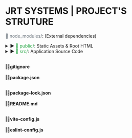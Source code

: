 # JRT SYSTEMS |  PROJECT'S STRUTURE
<span style="color: #6C757D;">📁 node_modules/</span>: (External dependencies)

<details>
<summary>▶️ <span style="color: #28A745;">📁 public/</span>: Static Assets & Root HTML</summary>
&nbsp;&nbsp;&nbsp;&nbsp;<span style="color: #007BFF;">🏞️ logo.png</span>



&nbsp;&nbsp;&nbsp;&nbsp;<span style="color: #007BFF;">📄 index.html</span>
</details>

<details>
<summary>▶️ <span style="color: #28A745;">📁 src/</span>: Application Source Code</summary>

<details>
<summary>▶️ <span style="color: #28A745;">📁 src/components/</span>: All Reusable Building Blocks</summary>

⚙️ Commons (General/Layout)
<details>
<summary>▶️ <span style="color: #17A2B8;">📁 Commons/</span>: Core UI and Layout Components</summary>
&nbsp;&nbsp;&nbsp;&nbsp;&nbsp;&nbsp;&nbsp;&nbsp;<span style="color: #FFC107;">📄 Header.jsx</span>



&nbsp;&nbsp;&nbsp;&nbsp;&nbsp;&nbsp;&nbsp;&nbsp;<span style="color: #FFC107;">📄 Navbar.jsx</span>



&nbsp;&nbsp;&nbsp;&nbsp;&nbsp;&nbsp;&nbsp;&nbsp;<span style="color: #FFC107;">📄 Sidebar.jsx</span>



&nbsp;&nbsp;&nbsp;&nbsp;&nbsp;&nbsp;&nbsp;&nbsp;<span style="color: #FFC107;">📄 Footer.jsx</span>



&nbsp;&nbsp;&nbsp;&nbsp;&nbsp;&nbsp;&nbsp;&nbsp;<span style="color: #FFC107;">📄 Cards.jsx</span>



&nbsp;&nbsp;&nbsp;&nbsp;&nbsp;&nbsp;&nbsp;&nbsp;<span style="color: #FFC107;">📄 Forms.jsx</span>



&nbsp;&nbsp;&nbsp;&nbsp;&nbsp;&nbsp;&nbsp;&nbsp;<span style="color: #FFC107;">📄 Modal_Drawer.jsx</span>



&nbsp;&nbsp;&nbsp;&nbsp;&nbsp;&nbsp;&nbsp;&nbsp;<span style="color: #FFC107;">📄 Toast_Snackbar.jsx</span>



</details>

📄 Specific Page Components
<details>
<summary>▶️ <span style="color: #17A2B8;">📁 ContentSections/</span>: Components for page body content</summary>
&nbsp;&nbsp;&nbsp;&nbsp;&nbsp;&nbsp;&nbsp;&nbsp;<span style="color: #007BFF;">📄 ValuesGrid.jsx</span>



&nbsp;&nbsp;&nbsp;&nbsp;&nbsp;&nbsp;&nbsp;&nbsp;<span style="color: #007BFF;">📄 FeaturedProjectsTeaser.jsx</span>



&nbsp;&nbsp;&nbsp;&nbsp;&nbsp;&nbsp;&nbsp;&nbsp;<span style="color: #007BFF;">📄 CTABand.jsx</span>



&nbsp;&nbsp;&nbsp;&nbsp;&nbsp;&nbsp;&nbsp;&nbsp;<span style="color: #007BFF;">📄 Testimonials.jsx</span>



&nbsp;&nbsp;&nbsp;&nbsp;&nbsp;&nbsp;&nbsp;&nbsp;<span style="color: #007BFF;">📄 CompanyIntro.jsx</span>



&nbsp;&nbsp;&nbsp;&nbsp;&nbsp;&nbsp;&nbsp;&nbsp;<span style="color: #007BFF;">📄 ServicesOverview.jsx</span>



&nbsp;&nbsp;&nbsp;&nbsp;&nbsp;&nbsp;&nbsp;&nbsp;<span style="color: #007BFF;">📄 TeamSection.jsx</span>
</details>

📝 Forms & Listings
<details>
<summary>▶️ <span style="color: #17A2B8;">📁 DataSections/</span>: Components handling complex data views</summary>
&nbsp;&nbsp;&nbsp;&nbsp;&nbsp;&nbsp;&nbsp;&nbsp;<span style="color: #007BFF;">📄 ServicesListingPage.jsx</span>



&nbsp;&nbsp;&nbsp;&nbsp;&nbsp;&nbsp;&nbsp;&nbsp;<span style="color: #007BFF;">📄 BlogListing_Details.jsx</span>



&nbsp;&nbsp;&nbsp;&nbsp;&nbsp;&nbsp;&nbsp;&nbsp;<span style="color: #007BFF;">📄 JobDetail_Listing.jsx</span>



&nbsp;&nbsp;&nbsp;&nbsp;&nbsp;&nbsp;&nbsp;&nbsp;<span style="color: #007BFF;">📄 ContactForm.jsx</span>



&nbsp;&nbsp;&nbsp;&nbsp;&nbsp;&nbsp;&nbsp;&nbsp;<span style="color: #007BFF;">📄 ApplicationForm.jsx</span>
</details>

🔧 Global Functionality (Configuration/Non-UI)
<details>
<summary>▶️ <span style="color: #17A2B8;">📁 Global/</span>: App-wide setup and utilities</summary>
&nbsp;&nbsp;&nbsp;&nbsp;&nbsp;&nbsp;&nbsp;&nbsp;<span style="color: #007BFF;">📄 RepoToolingSetup.jsx</span>



&nbsp;&nbsp;&nbsp;&nbsp;&nbsp;&nbsp;&nbsp;&nbsp;<span style="color: #007BFF;">📄 GlobalSEO_Meta.jsx</span>



&nbsp;&nbsp;&nbsp;&nbsp;&nbsp;&nbsp;&nbsp;&nbsp;<span style="color: #007BFF;">📄 AccessibilityKeyboardNav.jsx</span>



&nbsp;&nbsp;&nbsp;&nbsp;&nbsp;&nbsp;&nbsp;&nbsp;<span style="color: #007BFF;">📄 PerformancePass.jsx</span>



&nbsp;&nbsp;&nbsp;&nbsp;&nbsp;&nbsp;&nbsp;&nbsp;<span style="color: #007BFF;">📄 AccessibilityAudit.jsx</span>



&nbsp;&nbsp;&nbsp;&nbsp;&nbsp;&nbsp;&nbsp;&nbsp;<span style="color: #007BFF;">📄 AdminAuth.jsx</span>
</details>

</details>

</details>

 <summmary><b><br>|📄gitignore</br></b></summmary>
  <summmary><b><br>|📁package.json</br></b></summmary>
  

  <summmary><b><br>|📁package-lock.json</br></b></summmary>
  <summmary><b><br>|📄README.md</br></b></summmary>
  

  <summmary><b><br>|📁vite-config.js</br></b></summmary>
   <summmary><b><br>|📁eslint-config.js</br></b></summmary>
  





